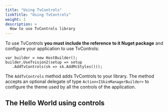 ```yaml
---
title: "Using TvControls"
linkTitle: "Using TvControls"
weight: 1
description: >
  How to use TvControls library
---
```


To use TvControls **you must include the reference to it Nuget package** and configure your application to use TvControls:

```
var builder = new HostBuilder();
builder.UseTvision2(setup => setup
   .AddTvControls(sk => sk.AddMcStyles()));
```

The `AddTvControls` method adds TvControls to your library. The method accepts an optional delegate of type `Action<ISkinManagerBuilder>` to configure the theme used by all the controls of the application. 

## The Hello World using controls

